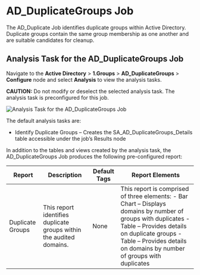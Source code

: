 # AD_DuplicateGroups Job

The AD_Duplicate Job identifies duplicate groups within Active Directory. Duplicate groups contain
the same group membership as one another and are suitable candidates for cleanup.

## Analysis Task for the AD_DuplicateGroups Job

Navigate to the **Active Directory** > **1.Groups** > **AD_DuplicateGroups** > **Configure** node
and select **Analysis** to view the analysis tasks.

**CAUTION:** Do not modify or deselect the selected analysis task. The analysis task is
preconfigured for this job.

![Analysis Task for the AD_DuplicateGroups Job](/img/versioned_docs/accessanalyzer_11.6/accessanalyzer/solutions/activedirectory/groups/duplicategroupsanalysis.webp)

The default analysis tasks are:

- Identify Duplicate Groups – Creates the SA_AD_DuplicateGroups_Details table accessible under the
  job’s Results node

In addition to the tables and views created by the analysis task, the AD_DuplicateGroups Job
produces the following pre-configured report:

| Report           | Description                                                         | Default Tags | Report Elements                                                                                                                                                                                                                         |
| ---------------- | ------------------------------------------------------------------- | ------------ | --------------------------------------------------------------------------------------------------------------------------------------------------------------------------------------------------------------------------------------- |
| Duplicate Groups | This report identifies duplicate groups within the audited domains. | None         | This report is comprised of three elements: - Bar Chart – Displays domains by number of groups with duplicates - Table – Provides details on duplicate groups - Table – Provides details on domains by number of groups with duplicates |
